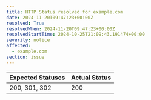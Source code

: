 ```yaml
---
title: HTTP Status resolved for example.com
date: 2024-11-20T09:47:23+00:00Z
resolved: True
resolvedWhen: 2024-11-20T09:47:23+00:00Z
resolvedStartTime: 2024-10-25T21:09:43.191474+00:00
severity: notice
affected:
  - example.com
section: issue
---
```


| Expected Statuses | Actual Status  |
|-------------------|----------------|
| 200, 301, 302 | 200 |
